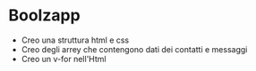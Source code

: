 # Boolzapp
- Creo una struttura html e css
- Creo degli arrey che contengono dati dei contatti e messaggi
- Creo un v-for nell'Html
